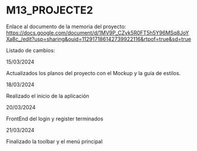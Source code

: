 # M13_PROJECTE2

Enlace al documento de la memoria del proyecto:
https://docs.google.com/document/d/1MV9P_CZyk5R0FT5h5Y96MSq8JoYXa8c_/edit?usp=sharing&ouid=112917186142739922116&rtpof=true&sd=true

Listado de cambios:

15/03/2024

Actualizados los planos del proyecto con el Mockup y la guía de estilos.

18/03/2024

Realizado el inicio de la aplicación

20/03/2024

FrontEnd del login y register terminados

21/03/2024

Finalizado la toolbar y el menú principal
